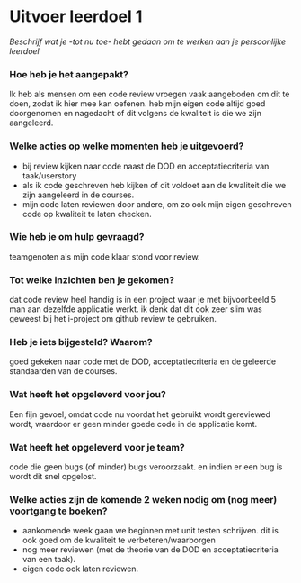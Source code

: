 # Uitvoer leerdoel 1

_Beschrijf wat je -tot nu toe- hebt gedaan om te werken aan je persoonlijke leerdoel_

### Hoe heb je het aangepakt?
Ik heb als mensen om een code review vroegen vaak aangeboden om dit te doen, zodat ik hier mee kan oefenen. heb mijn eigen code altijd goed doorgenomen en nagedacht of dit volgens de kwaliteit is die we zijn aangeleerd.

### Welke acties op welke momenten heb je uitgevoerd? 
- bij review kijken naar code naast de DOD en acceptatiecriteria van taak/userstory
- als ik code geschreven heb kijken of dit voldoet aan de kwaliteit die we zijn aangeleerd in de courses.
- mijn code laten reviewen door andere, om zo ook mijn eigen geschreven code op kwaliteit te laten checken.

### Wie heb je om hulp gevraagd?
teamgenoten als mijn code klaar stond voor review.

### Tot welke inzichten ben je gekomen?
dat code review heel handig is in een project waar je met bijvoorbeeld 5 man aan dezelfde applicatie werkt. ik denk dat dit ook zeer slim was geweest bij het i-project om github review te gebruiken.

### Heb je iets bijgesteld? Waarom?
goed gekeken naar code met de DOD, acceptatiecriteria en de geleerde standaarden van de courses.

### Wat heeft het opgeleverd voor jou?
Een fijn gevoel, omdat code nu voordat het gebruikt wordt gereviewed wordt, waardoor er geen minder goede code in de applicatie komt.

### Wat heeft het opgeleverd voor je team?
code die geen bugs (of minder) bugs veroorzaakt. en indien er een bug is wordt dit snel opgelost.

### Welke acties zijn de komende 2 weken nodig om (nog meer) voortgang te boeken?
- aankomende week gaan we beginnen met unit testen schrijven. dit is ook goed om de kwaliteit te verbeteren/waarborgen
- nog meer reviewen (met de theorie van de DOD en acceptatiecriteria van een taak).
- eigen code ook laten reviewen.
